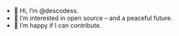 - 👋 Hi, I’m @descodess.
- 👀 I’m interested in open source – and a peaceful future.
- 💞️ I’m happy if I can contribute.
<!--
- 🌱 I’m currently learning ...
- 💞️ I’m looking to collaborate on ...
- 📫 How to reach me ...
-->

<!---
descodess/descodess is a ✨ special ✨ repository because its `README.md` (this file) appears on your GitHub profile.
You can click the Preview link to take a look at your changes.
--->
